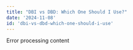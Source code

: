 ```yaml
---
title: "DBI vs DBD: Which One Should I Use?"
date: '2024-11-08'
id: 'dbi-vs-dbd-which-one-should-i-use'
---
```


Error processing content
